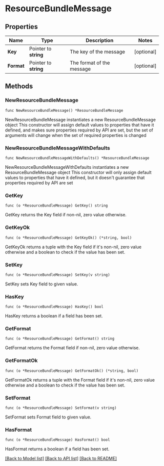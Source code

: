 # ResourceBundleMessage

## Properties

Name | Type | Description | Notes
------------ | ------------- | ------------- | -------------
**Key** | Pointer to **string** | The key of the message | [optional] 
**Format** | Pointer to **string** | The format of the message | [optional] 

## Methods

### NewResourceBundleMessage

`func NewResourceBundleMessage() *ResourceBundleMessage`

NewResourceBundleMessage instantiates a new ResourceBundleMessage object
This constructor will assign default values to properties that have it defined,
and makes sure properties required by API are set, but the set of arguments
will change when the set of required properties is changed

### NewResourceBundleMessageWithDefaults

`func NewResourceBundleMessageWithDefaults() *ResourceBundleMessage`

NewResourceBundleMessageWithDefaults instantiates a new ResourceBundleMessage object
This constructor will only assign default values to properties that have it defined,
but it doesn't guarantee that properties required by API are set

### GetKey

`func (o *ResourceBundleMessage) GetKey() string`

GetKey returns the Key field if non-nil, zero value otherwise.

### GetKeyOk

`func (o *ResourceBundleMessage) GetKeyOk() (*string, bool)`

GetKeyOk returns a tuple with the Key field if it's non-nil, zero value otherwise
and a boolean to check if the value has been set.

### SetKey

`func (o *ResourceBundleMessage) SetKey(v string)`

SetKey sets Key field to given value.

### HasKey

`func (o *ResourceBundleMessage) HasKey() bool`

HasKey returns a boolean if a field has been set.

### GetFormat

`func (o *ResourceBundleMessage) GetFormat() string`

GetFormat returns the Format field if non-nil, zero value otherwise.

### GetFormatOk

`func (o *ResourceBundleMessage) GetFormatOk() (*string, bool)`

GetFormatOk returns a tuple with the Format field if it's non-nil, zero value otherwise
and a boolean to check if the value has been set.

### SetFormat

`func (o *ResourceBundleMessage) SetFormat(v string)`

SetFormat sets Format field to given value.

### HasFormat

`func (o *ResourceBundleMessage) HasFormat() bool`

HasFormat returns a boolean if a field has been set.


[[Back to Model list]](../README.md#documentation-for-models) [[Back to API list]](../README.md#documentation-for-api-endpoints) [[Back to README]](../README.md)


